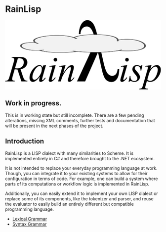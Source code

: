 # RainLisp

![Cloudy RainLisp Logo](Artwork/RainLisp.svg)

## Work in progress.

This is in working state but still incomplete. There are a few pending alterations, missing XML comments, further tests and documentation that will be present in the next phases of the project.

## Introduction
RainLisp is a LISP dialect with many similarities to Scheme. It is implemented entirely in C# and therefore brought to the .NET ecosystem.

It is not intended to replace your everyday programming language at work. Though, you can integrate it to your existing systems to allow for their configuration in terms of code. For example, one can build a system where parts of its computations or workflow logic is implemented in RainLisp.

Additionally, you can easily extend it to implement your own LISP dialect or replace some of its components, like the tokenizer and parser, and reuse the evaluator to easily build an entirely different but compatible programming language.

- [Lexical Grammar](<RainLisp/Grammar/Lexical Grammar.md>)
- [Syntax Grammar](<RainLisp/Grammar/Syntax Grammar.md>)
